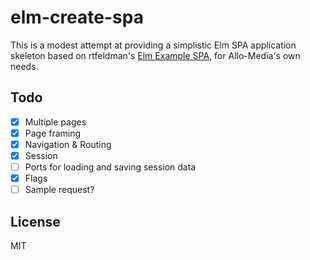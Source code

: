elm-create-spa
==============

This is a modest attempt at providing a simplistic Elm SPA application skeleton based on rtfeldman's [Elm Example SPA](https://github.com/rtfeldman/elm-spa-example/), for Allo-Media's own needs.

Todo
----

- [x] Multiple pages
- [x] Page framing
- [x] Navigation & Routing
- [x] Session
- [ ] Ports for loading and saving session data
- [x] Flags
- [ ] Sample request?

License
-------

MIT
